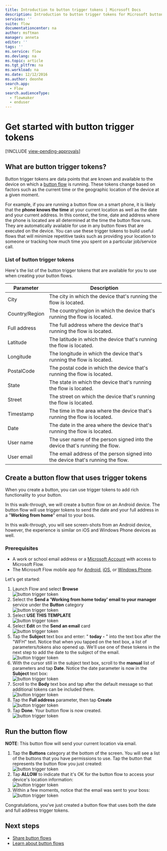 ```yaml
---
title: Introduction to button trigger tokens | Microsoft Docs
description: Introduction to button trigger tokens for Microsoft button flows.
services: ''
suite: flow
documentationcenter: na
author: msftman
manager: anneta
editor: ''
tags: ''
ms.service: flow
ms.devlang: na
ms.topic: article
ms.tgt_pltfrm: na
ms.workload: na
ms.date: 12/12/2016
ms.author: deonhe
search.app: 
  - Flow
search.audienceType: 
  - flowmaker
  - enduser
---
```

# Get started with button trigger tokens
[!INCLUDE [view-pending-approvals](includes/cc-rebrand.md)]
## What are button trigger tokens?
Button trigger tokens are data points that are known and available to the device on which a [button flow](introduction-to-button-flows.md) is running. These tokens change based on factors such as the current time or the geographic location of the device at a given moment.  

For example, if you are running a button flow on a smart phone, it is likely that the **phone knows the time** at your current location as well as the date and your current address. In this context, the time, date and address where the phone is located are all determined at the time the button flow runs. They are automatically available for use in any button flows that are executed on the device. You can use these trigger tokens to build useful flows that will minimize repetitive tasks such as providing your location to someone or tracking how much time you spent on a particular job/service call.

### List of button trigger tokens
Here's the list of the button trigger tokens that are available for you to use when creating your button flows.

| Parameter | Description |
| --- | --- |
| City |The city in which the device that's running the flow is located. |
| Country/Region |The country/region in which the device that's running the flow is located. |
| Full address |The full address where the device that's running the flow is located. |
| Latitude |The latitude in which the device that's running the flow is located. |
| Longitude |The longitude in which the device that's running the flow is located. |
| PostalCode |The postal code in which the device that's running the flow is located. |
| State |The state in which the device that's running the flow is located. |
| Street |The street on which the device that's running the flow is located. |
| Timestamp |The time in the area where the device that's running the flow is located. |
| Date |The date in the area where the device that's running the flow is located. |
| User name |The user name of the person signed into the device that's running the flow. |
| User email |The email address of the person signed into the device that's running the flow. |

## Create a button flow that uses trigger tokens
When you create a button, you can use trigger tokens to add rich functionality to your button.

In this walk-through, we will create a button flow on an Android device. The button flow will use trigger tokens to send the date and your full address in a "**Working from home**" email to your boss.

In this walk-through, you will see screen-shots from an Android device, however, the experience is similar on iOS and Windows Phone devices as well.

### Prerequisites
* A work or school email address or a [Microsoft Account](https://account.microsoft.com/about?refd=www.microsoft.com) with access to Microsoft Flow.
* The Microsoft Flow mobile app for [Android](https://aka.ms/flowmobiledocsandroid), [iOS](https://aka.ms/flowmobiledocsios), or [Windows Phone](https://aka.ms/flowmobilewindows).

Let's get started:

1. Launch Flow and select **Browse**   
   ![button trigger token](./media/introduction-to-button-trigger-tokens/1.png)  
2. Select the **Send a 'Working from home today' email to your manager** service under the **Button** category   
   ![button trigger token](./media/introduction-to-button-trigger-tokens/2.png)  
3. Select **USE THIS TEMPLATE**  
   ![button trigger token](./media/introduction-to-button-trigger-tokens/3.png)  
4. Select **Edit** on the **Send an email** card  
   ![button trigger token](./media/introduction-to-button-trigger-tokens/3-5.png)  
5. Tap the **Subject** text box and enter: " **today -** " into the text box after the "WFH" text. Notice that when you tapped on the text box, a list of parameters/tokens also opened up. We'll use one of these tokens in the next step to add the date to the subject of the email.  
   ![button trigger token](./media/introduction-to-button-trigger-tokens/4.png)  
6. With the cursor still in the subject text box, scroll to the **manual** list of parameters and tap **Date**. Notice the date parameter is now in the **Subject** text box:  
   ![button trigger token](./media/introduction-to-button-trigger-tokens/6.png)  
7. Scroll to the **Body** text box and tap after the default message so that additional tokens can be included there.  
   ![button trigger token](./media/introduction-to-button-trigger-tokens/7.png)  
8. Tap the **Full address** parameter, then tap **Create**  
   ![button trigger token](./media/introduction-to-button-trigger-tokens/8.png)  
9. Tap **Done**. Your button flow is now created.  
   ![button trigger token](./media/introduction-to-button-trigger-tokens/9.png)  

## Run the button flow
**NOTE**: This button flow will send your current location via email.  

1. Tap the **Buttons** category at the bottom of the screen. You will see a list of the buttons that you have permissions to use. Tap the button that represents the button flow you just created:  
   ![button trigger token](./media/introduction-to-button-trigger-tokens/10.png)  
2. Tap **ALLOW** to indicate that it's OK for the button flow to access your device's location information:  
   ![button trigger token](./media/introduction-to-button-trigger-tokens/11.png)  
3. Within a few moments, notice that the email was sent to your boss:  
   ![button trigger token](./media/introduction-to-button-trigger-tokens/12.png)  

Congratulations, you've just created a button flow that uses both the date and full address trigger tokens. 

## Next steps
* [Share button flows](share-buttons.md)
* [Learn about button flows](introduction-to-button-flows.md)
